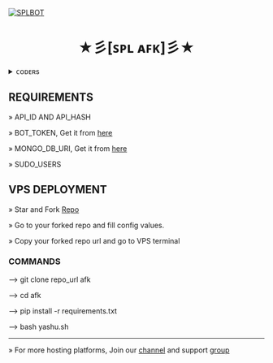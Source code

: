 [![SPLBOT](https://telegra.ph/file/fca684c2cf245eb4a688e.jpg)](https://github.com/NotKeshav/SpLAFKBot)

<h1 align="center">
<b> ★彡[ꜱᴘʟ ᴀꜰᴋ]彡★ </b>
</h1>

<details>
<summary> ᴄᴏᴅᴇʀs </summary>
<h2 align="center"><b> ᴄᴏᴅᴇʀs
<br>
<br>

[Dhanush](https://t.me/c_s_m_king)

[Alpha](https://t.me/notkeshav)

</a>
</b></h2>  
</details>


## REQUIREMENTS 

» API_ID AND API_HASH

» BOT_TOKEN, Get it from [here](t.me/BOTFATHER)

» MONGO_DB_URI, Get it from [here](www.mongodb.com)

» SUDO_USERS 

## VPS DEPLOYMENT

» Star and Fork [Repo](https://github.com/notkeshav/SpLAFKBot)

» Go to your forked repo and fill config values.

» Copy your forked repo url and go to VPS terminal 

### COMMANDS 

--> git clone repo_url afk

--> cd afk

--> pip install -r requirements.txt

--> bash yashu.sh
__________________

» For more hosting platforms, Join our [channel](t.me/splbots) and support [group](t.me/coding_bots)
